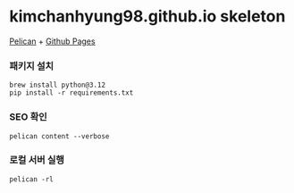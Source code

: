 # kimchanhyung98.github.io skeleton

[Pelican](https://getpelican.com) + [Github Pages](https://pages.github.com)

### 패키지 설치

```shell
brew install python@3.12
pip install -r requirements.txt
```

### SEO 확인

```shell
pelican content --verbose
```

### 로컬 서버 실행

```shell
pelican -rl
```
